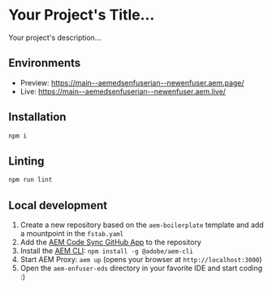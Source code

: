 # Your Project's Title...
Your project's description...

## Environments
- Preview: https://main--aemedsenfuserian--newenfuser.aem.page/
- Live: https://main--aemedsenfuserian--newenfuser.aem.live/

## Installation

```sh
npm i
```

## Linting

```sh
npm run lint
```

## Local development

1. Create a new repository based on the `aem-boilerplate` template and add a mountpoint in the `fstab.yaml`
1. Add the [AEM Code Sync GitHub App](https://github.com/apps/aem-code-sync) to the repository
1. Install the [AEM CLI](https://github.com/adobe/helix-cli): `npm install -g @adobe/aem-cli`
1. Start AEM Proxy: `aem up` (opens your browser at `http://localhost:3000`)
1. Open the `aem-enfuser-eds` directory in your favorite IDE and start coding :)
